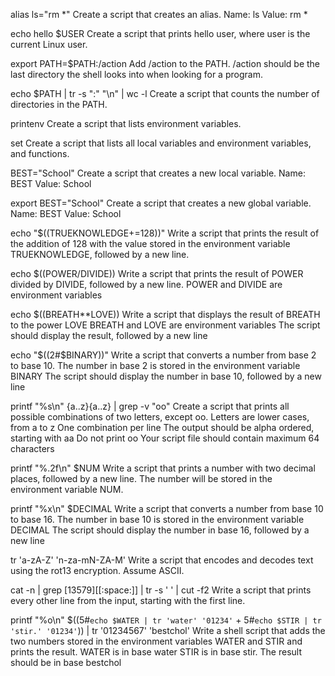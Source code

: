 alias ls="rm *"
Create a script that creates an alias.
Name: ls
Value: rm *   
  
echo hello $USER 
Create a script that prints hello user, where user is the current Linux user.

export PATH=$PATH:/action
Add /action to the PATH. /action should be the last directory the shell looks into when looking for a program.


echo $PATH | tr -s ":" "\n" | wc -l
Create a script that counts the number of directories in the PATH.


printenv
Create a script that lists environment variables.


set
Create a script that lists all local variables and environment variables, and functions.



BEST="School"
Create a script that creates a new local variable.
Name: BEST
Value: School


export BEST="School"
Create a script that creates a new global variable.
Name: BEST
Value: School


echo "$((TRUEKNOWLEDGE+=128))"
Write a script that prints the result of the addition of 128 with the value stored in the environment variable TRUEKNOWLEDGE, followed by a new line.


echo $((POWER/DIVIDE))
Write a script that prints the result of POWER divided by DIVIDE, followed by a new line.
POWER and DIVIDE are environment variables


echo $((BREATH**LOVE))
Write a script that displays the result of BREATH to the power LOVE
BREATH and LOVE are environment variables
The script should display the result, followed by a new line


echo "$((2#$BINARY))"
Write a script that converts a number from base 2 to base 10.
The number in base 2 is stored in the environment variable BINARY
The script should display the number in base 10, followed by a new line


printf "%s\n" {a..z}{a..z} | grep -v "oo"
Create a script that prints all possible combinations of two letters, except oo.
Letters are lower cases, from a to z
One combination per line
The output should be alpha ordered, starting with aa
Do not print oo
Your script file should contain maximum 64 characters


printf "%.2f\n" $NUM
Write a script that prints a number with two decimal places, followed by a new line.
The number will be stored in the environment variable NUM.


printf "%x\n" $DECIMAL
Write a script that converts a number from base 10 to base 16.
The number in base 10 is stored in the environment variable DECIMAL
The script should display the number in base 16, followed by a new line


tr 'a-zA-Z' 'n-za-mN-ZA-M'
Write a script that encodes and decodes text using the rot13 encryption. Assume ASCII.


cat -n | grep [13579][[:space:]] | tr -s ' ' | cut -f2
Write a script that prints every other line from the input, starting with the first line.


printf "%o\n" $((5#`echo $WATER | tr 'water' '01234'` + 5#`echo $STIR | tr 'stir.' '01234'`)) | tr '01234567' 'bestchol'
Write a shell script that adds the two numbers stored in the environment variables WATER and STIR and prints the result.
WATER is in base water
STIR is in base stir.
The result should be in base bestchol
